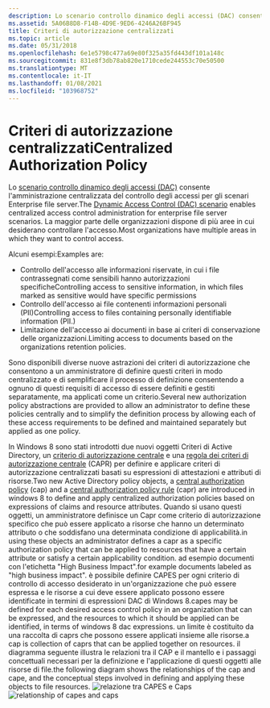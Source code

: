 ```yaml
---
description: Lo scenario controllo dinamico degli accessi (DAC) consente l'amministrazione centralizzata del controllo degli accessi per gli scenari Enterprise file server.
ms.assetid: 5A06B8D8-F14B-4D9E-9ED6-4246A26BF945
title: Criteri di autorizzazione centralizzati
ms.topic: article
ms.date: 05/31/2018
ms.openlocfilehash: 6e1e5798c477a69e80f325a35fd443df101a148c
ms.sourcegitcommit: 831e8f3db78ab820e1710cede244553c70e50500
ms.translationtype: MT
ms.contentlocale: it-IT
ms.lasthandoff: 01/08/2021
ms.locfileid: "103968752"
---
```

# <a name="centralized-authorization-policy"></a><span data-ttu-id="8ac2f-103">Criteri di autorizzazione centralizzati</span><span class="sxs-lookup"><span data-stu-id="8ac2f-103">Centralized Authorization Policy</span></span>

<span data-ttu-id="8ac2f-104">Lo [scenario controllo dinamico degli accessi (DAC)](/previous-versions/windows/desktop/dacx/dynamic-access-control-developer-extensibility-roadmap) consente l'amministrazione centralizzata del controllo degli accessi per gli scenari Enterprise file server.</span><span class="sxs-lookup"><span data-stu-id="8ac2f-104">The [Dynamic Access Control (DAC) scenario](/previous-versions/windows/desktop/dacx/dynamic-access-control-developer-extensibility-roadmap) enables centralized access control administration for enterprise file server scenarios.</span></span> <span data-ttu-id="8ac2f-105">La maggior parte delle organizzazioni dispone di più aree in cui desiderano controllare l'accesso.</span><span class="sxs-lookup"><span data-stu-id="8ac2f-105">Most organizations have multiple areas in which they want to control access.</span></span>

<span data-ttu-id="8ac2f-106">Alcuni esempi:</span><span class="sxs-lookup"><span data-stu-id="8ac2f-106">Examples are:</span></span>

-   <span data-ttu-id="8ac2f-107">Controllo dell'accesso alle informazioni riservate, in cui i file contrassegnati come sensibili hanno autorizzazioni specifiche</span><span class="sxs-lookup"><span data-stu-id="8ac2f-107">Controlling access to sensitive information, in which files marked as sensitive would have specific permissions</span></span>
-   <span data-ttu-id="8ac2f-108">Controllo dell'accesso ai file contenenti informazioni personali (PII)</span><span class="sxs-lookup"><span data-stu-id="8ac2f-108">Controlling access to files containing personally identifiable information (PII.)</span></span>
-   <span data-ttu-id="8ac2f-109">Limitazione dell'accesso ai documenti in base ai criteri di conservazione delle organizzazioni.</span><span class="sxs-lookup"><span data-stu-id="8ac2f-109">Limiting access to documents based on the organizations retention policies.</span></span>

<span data-ttu-id="8ac2f-110">Sono disponibili diverse nuove astrazioni dei criteri di autorizzazione che consentono a un amministratore di definire questi criteri in modo centralizzato e di semplificare il processo di definizione consentendo a ognuno di questi requisiti di accesso di essere definiti e gestiti separatamente, ma applicati come un criterio.</span><span class="sxs-lookup"><span data-stu-id="8ac2f-110">Several new authorization policy abstractions are provided to allow an administrator to define these policies centrally and to simplify the definition process by allowing each of these access requirements to be defined and maintained separately but applied as one policy.</span></span>

<span data-ttu-id="8ac2f-111">In Windows 8 sono stati introdotti due nuovi oggetti Criteri di Active Directory, un [criterio di autorizzazione centrale](central-authorization-policies.md) e una [regola dei criteri di autorizzazione centrale](central-authorization-policy-rule.md) (CAPR) per definire e applicare criteri di autorizzazione centralizzati basati su espressioni di attestazioni e attributi di risorse.</span><span class="sxs-lookup"><span data-stu-id="8ac2f-111">Two new Active Directory policy objects, a [central authorization policy](central-authorization-policies.md) (cap) and a [central authorization policy rule](central-authorization-policy-rule.md) (capr) are introduced in windows 8 to define and apply centralized authorization policies based on expressions of claims and resource attributes.</span></span> <span data-ttu-id="8ac2f-112">Quando si usano questi oggetti, un amministratore definisce un Capr come criterio di autorizzazione specifico che può essere applicato a risorse che hanno un determinato attributo o che soddisfano una determinata condizione di applicabilità.</span><span class="sxs-lookup"><span data-stu-id="8ac2f-112">in using these objects an administrator defines a capr as a specific authorization policy that can be applied to resources that have a certain attribute or satisfy a certain applicability condition.</span></span> <span data-ttu-id="8ac2f-113">ad esempio documenti con l'etichetta "High Business Impact".</span><span class="sxs-lookup"><span data-stu-id="8ac2f-113">for example documents labeled as "high business impact".</span></span> <span data-ttu-id="8ac2f-114">è possibile definire CAPES per ogni criterio di controllo di accesso desiderato in un'organizzazione che può essere espressa e le risorse a cui deve essere applicato possono essere identificate in termini di espressioni DAC di Windows 8.</span><span class="sxs-lookup"><span data-stu-id="8ac2f-114">capes may be defined for each desired access control policy in an organization that can be expressed, and the resources to which it should be applied can be identified, in terms of windows 8 dac expressions.</span></span> <span data-ttu-id="8ac2f-115">un limite è costituito da una raccolta di caprs che possono essere applicati insieme alle risorse.</span><span class="sxs-lookup"><span data-stu-id="8ac2f-115">a cap is collection of caprs that can be applied together on resources.</span></span> <span data-ttu-id="8ac2f-116">il diagramma seguente illustra le relazioni tra il CAP e il mantello e i passaggi concettuali necessari per la definizione e l'applicazione di questi oggetti alle risorse di file.</span><span class="sxs-lookup"><span data-stu-id="8ac2f-116">the following diagram shows the relationships of the cap and cape, and the conceptual steps involved in defining and applying these objects to file resources.</span></span> <span data-ttu-id="8ac2f-117">![relazione tra CAPES e Caps](images/cap.png)</span><span class="sxs-lookup"><span data-stu-id="8ac2f-117">![relationship of capes and caps](images/cap.png)</span></span>

 

 
